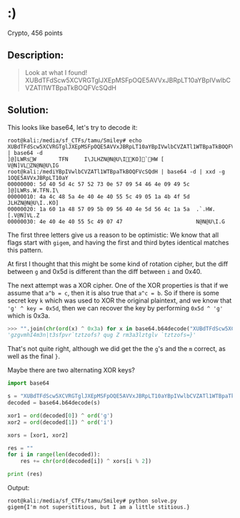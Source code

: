 # :)
Crypto, 456 points

## Description:

> Look at what I found! XUBdTFdScw5XCVRGTglJXEpMSFpOQE5AVVxJBRpLT10aYBpIVwlbCVZATl1WTBpaTkBOQFVcSQdH

## Solution:

This looks like base64, let's try to decode it:

```console
root@kali:/media/sf_CTFs/tamu/Smiley# echo XUBdTFdScw5XCVRGTglJXEpMSFpOQE5AVVxJBRpLT10aYBpIVwlbCVZATl1WTBpaTkBOQFVcSQdH | base64 -d
]@]LWRsW       TFN     I\JLHZN@N@U\IKO]`HW [       V@N]VLZN@N@U\IG
root@kali:/mediYBpIVwlbCVZATl1WTBpaTkBOQFVcSQdH | base64 -d | xxd -g 1OQE5AVVxJBRpLT10aY
00000000: 5d 40 5d 4c 57 52 73 0e 57 09 54 46 4e 09 49 5c  ]@]LWRs.W.TFN.I\
00000010: 4a 4c 48 5a 4e 40 4e 40 55 5c 49 05 1a 4b 4f 5d  JLHZN@N@U\I..KO]
00000020: 1a 60 1a 48 57 09 5b 09 56 40 4e 5d 56 4c 1a 5a  .`.HW.[.V@N]VL.Z
00000030: 4e 40 4e 40 55 5c 49 07 47                       N@N@U\I.G
```

The first three letters give us a reason to be optimistic: We know that all flags start with `gigem`, and having the first and third bytes identical matches this pattern.

At first I thought that this might be some kind of rotation cipher, but the diff between `g` and 0x5d is different than the diff between `i` and 0x40.

The next attempt was a XOR cipher. One of the XOR properties is that if we assume that `a^b = c`, then it is also true that `a^c = b`. So if there is some secret key `k` which was used to XOR the original plaintext, and we know that `'g' ^ key = 0x5d`, then we can recover the key by performing `0x5d ^ 'g'` which is 0x3a.

```python
>>> "".join(chr(ord(x) ^ 0x3a) for x in base64.b64decode("XUBdTFdScw5XCVRGTglJXEpMSFpOQE5AVVxJBRpLT10aYBpIVwlbCVZATl1WTBpaTkBOQFVcSQdH"))
'gzgvmhI4m3n|t3sfpvr`tztzofs? qug Z rm3a3lztglv `tztzofs=}'
```

That's not quite right, although we did get the the `g`'s and the `m` correct, as well as the final `}`.

Maybe there are two alternating XOR keys?

```python
import base64

s = "XUBdTFdScw5XCVRGTglJXEpMSFpOQE5AVVxJBRpLT10aYBpIVwlbCVZATl1WTBpaTkBOQFVcSQdH"
decoded = base64.b64decode(s)

xor1 = ord(decoded[0]) ^ ord('g')
xor2 = ord(decoded[1]) ^ ord('i')

xors = [xor1, xor2]

res = ""
for i in range(len(decoded)):
    res += chr(ord(decoded[i]) ^ xors[i % 2])

print (res)
```

Output:
```
root@kali:/media/sf_CTFs/tamu/Smiley# python solve.py
gigem{I'm not superstitious, but I am a little stitious.}
```

